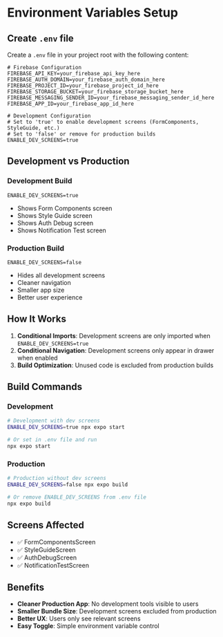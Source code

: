 # Environment Variables Setup

## Create `.env` file

Create a `.env` file in your project root with the following content:

```env
# Firebase Configuration
FIREBASE_API_KEY=your_firebase_api_key_here
FIREBASE_AUTH_DOMAIN=your_firebase_auth_domain_here
FIREBASE_PROJECT_ID=your_firebase_project_id_here
FIREBASE_STORAGE_BUCKET=your_firebase_storage_bucket_here
FIREBASE_MESSAGING_SENDER_ID=your_firebase_messaging_sender_id_here
FIREBASE_APP_ID=your_firebase_app_id_here

# Development Configuration
# Set to 'true' to enable development screens (FormComponents, StyleGuide, etc.)
# Set to 'false' or remove for production builds
ENABLE_DEV_SCREENS=true
```

## Development vs Production

### Development Build
```env
ENABLE_DEV_SCREENS=true
```
- Shows Form Components screen
- Shows Style Guide screen
- Shows Auth Debug screen
- Shows Notification Test screen

### Production Build
```env
ENABLE_DEV_SCREENS=false
```
- Hides all development screens
- Cleaner navigation
- Smaller app size
- Better user experience

## How It Works

1. **Conditional Imports**: Development screens are only imported when `ENABLE_DEV_SCREENS=true`
2. **Conditional Navigation**: Development screens only appear in drawer when enabled
3. **Build Optimization**: Unused code is excluded from production builds

## Build Commands

### Development
```bash
# Development with dev screens
ENABLE_DEV_SCREENS=true npx expo start

# Or set in .env file and run
npx expo start
```

### Production
```bash
# Production without dev screens
ENABLE_DEV_SCREENS=false npx expo build

# Or remove ENABLE_DEV_SCREENS from .env file
npx expo build
```

## Screens Affected

- ✅ FormComponentsScreen
- ✅ StyleGuideScreen  
- ✅ AuthDebugScreen
- ✅ NotificationTestScreen

## Benefits

- **Cleaner Production App**: No development tools visible to users
- **Smaller Bundle Size**: Development screens excluded from production
- **Better UX**: Users only see relevant screens
- **Easy Toggle**: Simple environment variable control 